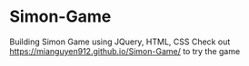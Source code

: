 # Simon-Game
Building Simon Game using JQuery, HTML, CSS
Check out https://mianguyen912.github.io/Simon-Game/ to try the game
